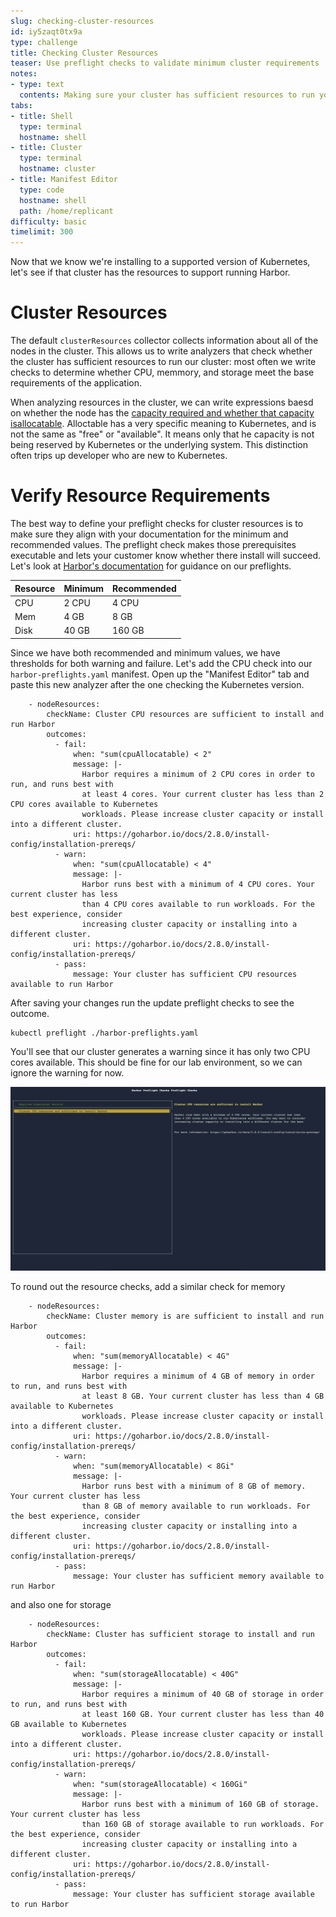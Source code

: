 ```yaml
---
slug: checking-cluster-resources
id: iy5zaqt0tx9a
type: challenge
title: Checking Cluster Resources
teaser: Use preflight checks to validate minimum cluster requirements
notes:
- type: text
  contents: Making sure your cluster has sufficient resources to run your application
tabs:
- title: Shell
  type: terminal
  hostname: shell
- title: Cluster
  type: terminal
  hostname: cluster
- title: Manifest Editor
  type: code
  hostname: shell
  path: /home/replicant
difficulty: basic
timelimit: 300
---
```


Now that we know we're installing to a supported version of
Kubernetes, let's see if that cluster has the resources to
support running Harbor.

Cluster Resources
=================

The default `clusterResources` collector collects information
about all of the nodes in the cluster. This allows us to
write analyzers that check whether the cluster has sufficient
resources to run our cluster: most often we write checks to
determine whether CPU, memmory, and storage meet the base
requirements of the application.

When analyzing resources in the cluster, we can write expressions
baesd on whether the node has the
[capacity required and whether that capacity isallocatable](https://kubernetes.io/docs/concepts/architecture/nodes/#capacity).
Alloctable has a very specific meaning to Kubernetes, and is not
the same as "free" or "available". It means only that he capacity
is not being reserved by Kubernetes or the underlying system. This
distinction often trips up developer who are new to Kubernetes.

Verify Resource Requirements
============================

The best way to define your preflight checks for cluster resources
is to make sure they align with your documentation for the minimum
and recommended values. The preflight check makes those prerequisites
executable and lets your customer know whether there install will
succeed. Let's look at [Harbor's documentation](https://goharbor.io/docs/2.8.0/install-config/installation-prereqs/)
for guidance on our preflights.

<table>
<thead>
<tr>
<th>Resource</th>
<th>Minimum</th>
<th>Recommended</th>
</tr>
</thead>
<tbody>
<tr>
<td>CPU</td>
<td>2 CPU</td>
<td>4 CPU</td>
</tr>
<tr>
<td>Mem</td>
<td>4 GB</td>
<td>8 GB</td>
</tr>
<tr>
<td>Disk</td>
<td>40 GB</td>
<td>160 GB</td>
</tr>
</tbody>
</table>

Since we have both recommended and minimum values, we have thresholds
for both warning and failure. Let's add the CPU check into our
`harbor-preflights.yaml` manifest. Open up the "Manifest Editor" tab
and paste this new analyzer after the one checking the Kubernetes version.

```
    - nodeResources:
        checkName: Cluster CPU resources are sufficient to install and run Harbor
        outcomes:
          - fail:
              when: "sum(cpuAllocatable) < 2"
              message: |-
                Harbor requires a minimum of 2 CPU cores in order to run, and runs best with
                at least 4 cores. Your current cluster has less than 2 CPU cores available to Kubernetes
                workloads. Please increase cluster capacity or install into a different cluster.
              uri: https://goharbor.io/docs/2.8.0/install-config/installation-prereqs/
          - warn:
              when: "sum(cpuAllocatable) < 4"
              message: |-
                Harbor runs best with a minimum of 4 CPU cores. Your current cluster has less
                than 4 CPU cores available to run workloads. For the best experience, consider
                increasing cluster capacity or installing into a different cluster.
              uri: https://goharbor.io/docs/2.8.0/install-config/installation-prereqs/
          - pass:
              message: Your cluster has sufficient CPU resources available to run Harbor
```

After saving your changes run the update preflight checks to see the outcome.

```
kubectl preflight ./harbor-preflights.yaml
```

You'll see that our cluster generates a warning since it has only two CPU
cores available. This should be fine for our lab environment, so we can
ignore the warning for now.

![CPU Preflight Warning](../assets/cpu-preflight-warning.png)

To round out the resource checks, add a similar check for memory

```
    - nodeResources:
        checkName: Cluster memory is are sufficient to install and run Harbor
        outcomes:
          - fail:
              when: "sum(memoryAllocatable) < 4G"
              message: |-
                Harbor requires a minimum of 4 GB of memory in order to run, and runs best with
                at least 8 GB. Your current cluster has less than 4 GB available to Kubernetes
                workloads. Please increase cluster capacity or install into a different cluster.
              uri: https://goharbor.io/docs/2.8.0/install-config/installation-prereqs/
          - warn:
              when: "sum(memoryAllocatable) < 8Gi"
              message: |-
                Harbor runs best with a minimum of 8 GB of memory. Your current cluster has less
                than 8 GB of memory available to run workloads. For the best experience, consider
                increasing cluster capacity or installing into a different cluster.
              uri: https://goharbor.io/docs/2.8.0/install-config/installation-prereqs/
          - pass:
              message: Your cluster has sufficient memory available to run Harbor
```

and also one for storage
```
    - nodeResources:
        checkName: Cluster has sufficient storage to install and run Harbor
        outcomes:
          - fail:
              when: "sum(storageAllocatable) < 40G"
              message: |-
                Harbor requires a minimum of 40 GB of storage in order to run, and runs best with
                at least 160 GB. Your current cluster has less than 40 GB available to Kubernetes
                workloads. Please increase cluster capacity or install into a different cluster.
              uri: https://goharbor.io/docs/2.8.0/install-config/installation-prereqs/
          - warn:
              when: "sum(storageAllocatable) < 160Gi"
              message: |-
                Harbor runs best with a minimum of 160 GB of storage. Your current cluster has less
                than 160 GB of storage available to run workloads. For the best experience, consider
                increasing cluster capacity or installing into a different cluster.
              uri: https://goharbor.io/docs/2.8.0/install-config/installation-prereqs/
          - pass:
              message: Your cluster has sufficient storage available to run Harbor
```


